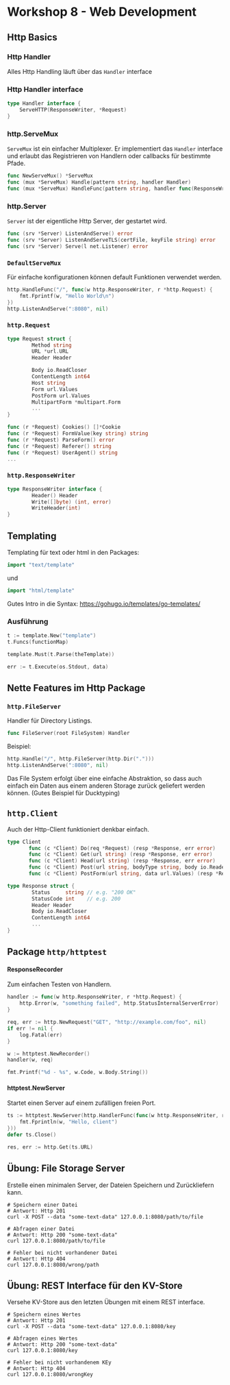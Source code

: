 # Workshop 8 - Web Development

## Http Basics
### Http Handler 
Alles Http Handling läuft über das `Handler` interface

### Http Handler interface
```go
type Handler interface {
	ServeHTTP(ResponseWriter, *Request)
}
```

### http.ServeMux
`ServeMux` ist ein einfacher Multiplexer.
Er implementiert das `Handler` interface und erlaubt das
Registrieren von Handlern oder callbacks für bestimmte Pfade.
    
```go
func NewServeMux() *ServeMux
func (mux *ServeMux) Handle(pattern string, handler Handler)
func (mux *ServeMux) HandleFunc(pattern string, handler func(ResponseWriter, *Request))
```

### http.Server
`Server` ist der eigentliche Http Server, der gestartet wird.

```go
func (srv *Server) ListenAndServe() error
func (srv *Server) ListenAndServeTLS(certFile, keyFile string) error
func (srv *Server) Serve(l net.Listener) error
```

### `DefaultServeMux`
Für einfache konfigurationen können default Funktionen verwendet werden.

```go
http.HandleFunc("/", func(w http.ResponseWriter, r *http.Request) {
	fmt.Fprintf(w, "Hello World\n")
})
http.ListenAndServe(":8080", nil)
```

### `http.Request`
```go
type Request struct {
        Method string
        URL *url.URL
        Header Header

        Body io.ReadCloser
        ContentLength int64
        Host string
        Form url.Values
        PostForm url.Values
        MultipartForm *multipart.Form
        ...
}

func (r *Request) Cookies() []*Cookie
func (r *Request) FormValue(key string) string
func (r *Request) ParseForm() error
func (r *Request) Referer() string
func (r *Request) UserAgent() string
...
```

### `http.ResponseWriter`
```go
type ResponseWriter interface {
        Header() Header
        Write([]byte) (int, error)
        WriteHeader(int)
}
```

## Templating
Templating für text oder html in den Packages:
```go
import "text/template"
```

und
```go
import "html/template"
```

Gutes Intro in die Syntax:
https://gohugo.io/templates/go-templates/

### Ausführung
```go
t := template.New("template")
t.Funcs(functionMap)

template.Must(t.Parse(theTemplate))

err := t.Execute(os.Stdout, data)
```

## Nette Features im Http Package


### `http.FileServer`
Handler für Directory Listings.

```go
func FileServer(root FileSystem) Handler
```

Beispiel:
```go
http.Handle("/", http.FileServer(http.Dir(".")))
http.ListenAndServe(":8080", nil)
```

Das File System erfolgt über eine einfache Abstraktion,
so dass auch einfach ein Daten aus einem anderen Storage
zurück geliefert werden können. (Gutes Beispiel für Ducktyping)

## `http.Client`
Auch der Http-Client funktioniert denkbar einfach.

```go
type Client
       func (c *Client) Do(req *Request) (resp *Response, err error)
       func (c *Client) Get(url string) (resp *Response, err error)
       func (c *Client) Head(url string) (resp *Response, err error)
       func (c *Client) Post(url string, bodyType string, body io.Reader) (resp *Response, err error)
       func (c *Client) PostForm(url string, data url.Values) (resp *Response, err error)
```


```go
type Response struct {
        Status     string // e.g. "200 OK"
        StatusCode int    // e.g. 200
        Header Header
        Body io.ReadCloser
        ContentLength int64
        ...
}
```

## Package `http/httptest`

#### ResponseRecorder
Zum einfachen Testen von Handlern.

```go
handler := func(w http.ResponseWriter, r *http.Request) {
	http.Error(w, "something failed", http.StatusInternalServerError)
}

req, err := http.NewRequest("GET", "http://example.com/foo", nil)
if err != nil {
	log.Fatal(err)
}

w := httptest.NewRecorder()
handler(w, req)

fmt.Printf("%d - %s", w.Code, w.Body.String())
```

#### httptest.NewServer
Startet einen Server auf einem zufälligen freien Port.

```go
ts := httptest.NewServer(http.HandlerFunc(func(w http.ResponseWriter, r *http.Request) {
	fmt.Fprintln(w, "Hello, client")
}))
defer ts.Close()

res, err := http.Get(ts.URL)
```

## Übung: File Storage Server
Erstelle einen minimalen Server, der Dateien Speichern und Zurückliefern kann.

```shell
# Speichern einer Datei
# Antwort: Http 201
curl -X POST --data "some-text-data" 127.0.0.1:8080/path/to/file

# Abfragen einer Datei
# Antwort: Http 200 "some-text-data"
curl 127.0.0.1:8080/path/to/file

# Fehler bei nicht vorhandener Datei
# Antwort: Http 404
curl 127.0.0.1:8080/wrong/path
```

## Übung: REST Interface für den KV-Store
Versehe KV-Store aus den letzten Übungen mit einem REST interface.

```shell
# Speichern eines Wertes
# Antwort: Http 201
curl -X POST --data "some-text-data" 127.0.0.1:8080/key

# Abfragen eines Wertes
# Antwort: Http 200 "some-text-data"
curl 127.0.0.1:8080/key

# Fehler bei nicht vorhandenem KEy
# Antwort: Http 404
curl 127.0.0.1:8080/wrongKey
```

